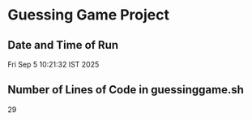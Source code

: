 # Guessing Game Project

## Date and Time of Run
Fri Sep  5 10:21:32 IST 2025

## Number of Lines of Code in guessinggame.sh
29
